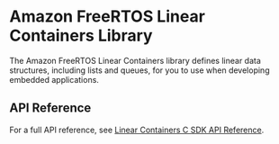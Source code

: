 # Amazon FreeRTOS Linear Containers Library<a name="lib-linear"></a>

The Amazon FreeRTOS Linear Containers library defines linear data structures, including lists and queues, for you to use when developing embedded applications\.

## API Reference<a name="freertos-linear-api"></a>

For a full API reference, see [Linear Containers C SDK API Reference](https://docs.aws.amazon.com/freertos/latest/lib-ref/c-sdk/linear_containers/index.html)\.